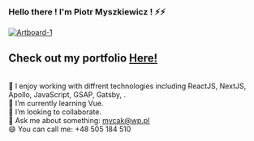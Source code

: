 ### Hello there ! I'm Piotr Myszkiewicz ! ⚡⚡
<a href="https://ibb.co/v3QKPR3"><img src="https://i.ibb.co/ZBYk87B/Artboard-1.png" alt="Artboard-1" border="0"></a>
## Check out my portfolio  <a href="https://distracted-babbage-ab739a.netlify.app/">Here!</a>


<br>🏓 I enjoy working with  diffrent technologies including ReactJS, NextJS, Apollo, JavaScript, GSAP, Gatsby, .
<br>🌱 I’m currently learning Vue.
<br>👯 I’m looking to collaborate.
<br>💬 Ask me about something: mycak@wp.pl
<br>😄 You can call me: +48 505 184 510

<!--
**mycak/mycak** is a ✨ _special_ ✨ repository because its `README.md` (this file) appears on your GitHub profile.


Hello ! I'm Piotr !
Here are some ideas to get you started:

- 🔭 I’m currently working on ...
- 🌱 I’m currently learning ...
- 👯 I’m looking to collaborate on ...
- 🤔 I’m looking for help with ...
- 💬 Ask me about ...
- 📫 How to reach me: ...
- 😄 Pronouns: ...
- ⚡ Fun fact: ...
-->
